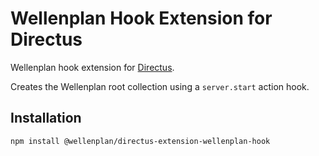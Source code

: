 # Wellenplan Hook Extension for Directus

Wellenplan hook extension for [Directus](https://directus.io/).

Creates the Wellenplan root collection using a `server.start` action hook.

## Installation

```bash
npm install @wellenplan/directus-extension-wellenplan-hook
```
